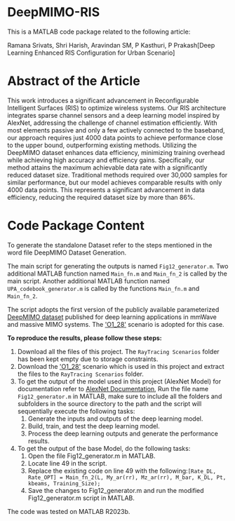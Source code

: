 # DeepMIMO-RIS

This is a MATLAB code package related to the following article: 

Ramana Srivats, Shri Harish, Aravindan SM, P Kasthuri, P Prakash[Deep Learning Enhanced RIS Configuration for Urban Scenario]

# Abstract of the Article

This work introduces a significant advancement in Reconfigurable Intelligent Surfaces (RIS) to optimize wireless systems. Our RIS architecture integrates sparse channel sensors and a deep learning model inspired by AlexNet, addressing the challenge of channel estimation efficiently. With most elements passive and only a few actively connected to the baseband, our approach requires just 4000 data points to achieve performance close to the upper bound, outperforming existing methods. Utilizing the DeepMIMO dataset enhances data efficiency, minimizing training overhead while achieving high accuracy and efficiency gains. Specifically, our method attains the maximum achievable data rate with a significantly reduced dataset size. Traditional methods required over 30,000 samples for similar performance, but our model achieves comparable results with only 4000 data points. This represents a significant advancement in data efficiency, reducing the required dataset size by more than 86%.

# Code Package Content
To generate the standalone Dataset refer to the steps mentioned in the word file DeepMIMO Dataset Generation.

The main script for generating the outputs  is named `Fig12_generator.m`. Two additional MATLAB function named `Main_fn.m` and `Main_fn_2` is called by the main script. Another additional MATLAB function named `UPA_codebook_generator.m` is called by the functions `Main_fn.m` and `Main_fn_2`.

The script adopts the first version of the publicly available parameterized [DeepMIMO dataset](https://www.deepmimo.net/versions/v2-matlab/) published for deep learning applications in mmWave and massive MIMO systems. The ['O1_28'](https://deepmimo.net/scenarios/o1-scenario/) scenario is adopted for this case.

**To reproduce the results, please follow these steps:**
1. Download all the files of this project. The `RayTracing Scenarios` folder has been kept empty due to storage constraints.
2. Download the ['O1_28'](https://deepmimo.net/scenarios/o1-scenario/) scenario which is used in this project and extract the files to the `RayTracing Scenarios` folder.
3. To get the output of the model used in this project (AlexNet Model) for documentation refer to [AlexNet Documentation](https://pytorch.org/vision/main/models/alexnet), Run the file name `Fig12_generator.m` in MATLAB, make sure to include all the folders and subfolders in the source directory to the path and the script will sequentially execute the following tasks:
    1. Generate the inputs and outputs of the deep learning model.
    2. Build, train, and test the deep learning model.
    3. Process the deep learning outputs and generate the performance results.
4. To get the output of the base Model, do the following tasks:
    1. Open the file Fig12_generator.m in MATLAB.
    2. Locate line 49 in the script.
    3. Replace the existing code on line 49 with the following:```[Rate_DL, Rate_OPT] = Main_fn_2(L, My_ar(rr), Mz_ar(rr), M_bar, K_DL, Pt, kbeams, Training_Size);```
    4. Save the changes to Fig12_generator.m and run the modified Fig12_generator.m script in MATLAB.
 
The code was tested on MATLAB R2023b.
